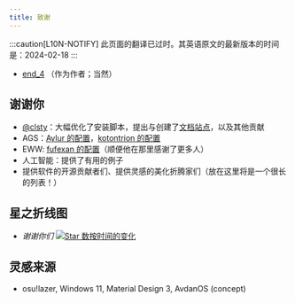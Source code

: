 ```yaml
---
title: 致谢
---
```

:::caution[L10N-NOTIFY]
此页面的翻译已过时。其英语原文的最新版本的时间是：2024-02-18
:::
 - [end_4](https://github.com/end-4) （作为作者；当然）

## 谢谢你
 - [@clsty](https://github.com/clsty)：大幅优化了安装脚本，提出与创建了[文档站点](https://github.com/end-4/dots-hyprland-wiki)，以及其他贡献
 - AGS：[Aylur 的配置](https://github.com/Aylur/dotfiles)，[kotontrion 的配置](https://github.com/kotontrion/dotfiles)
 - EWW: [fufexan 的配置](https://github.com/fufexan/dotfiles)（顺便他在那里感谢了更多人）
 - 人工智能：提供了有用的例子
 - 提供软件的开源贡献者们、提供灵感的美化折腾家们（放在这里将是一个很长的列表！）

## 星之折线图
- _谢谢你们_
[![Star 数按时间的变化](https://starchart.cc/end-4/dots-hyprland.svg?background=%230d1117&axis=%23e6edf3&line=%234759e7)](https://starchart.cc/end-4/dots-hyprland)


## 灵感来源
 - osu!lazer, Windows 11, Material Design 3, AvdanOS (concept)
